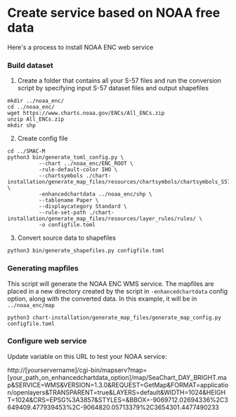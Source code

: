 # Create service based on NOAA free data

Here's a process to install NOAA ENC web service

### Build dataset

1) Create a folder that contains all your S-57 files and run the conversion script by specifying 
input S-57 dataset files and output shapefiles

```
mkdir ../noaa_enc/
cd ../noaa_enc/
wget https://www.charts.noaa.gov/ENCs/All_ENCs.zip
unzip All_ENCs.zip
mkdir shp
```

2) Create config file

```
cd ../SMAC-M
python3 bin/generate_toml_config.py \
          --chart ../noaa_enc/ENC_ROOT \
          -rule-default-color IHO \
          --chartsymbols ./chart-installation/generate_map_files/resources/chartsymbols/chartsymbols_S57.xml \
          -enhancedchartdata ../noaa_enc/shp \
          --tablename Paper \
          --displaycategory Standard \
          --rule-set-path ./chart-installation/generate_map_files/resources/layer_rules/rules/ \
          -o configfile.toml
```

3) Convert source data to shapefiles

```
python3 bin/generate_shapefiles.py configfile.toml
```

### Generating mapfiles

This script will generate the NOAA ENC WMS service.  The mapfiles are placed in 
a new directory created by the script in `-enhancedchartdata` config option,  along 
with the converted data. In this example, it will be in `../noaa_enc/map`

```
python3 chart-installation/generate_map_files/generate_map_config.py configfile.toml
```

### Configure web service

Update variable on this URL to test your NOAA service:

http://[yourservername]/cgi-bin/mapserv?map=[your_path_on_enhancedchartdata_option]/map/SeaChart_DAY_BRIGHT.map&SERVICE=WMS&VERSION=1.3.0&REQUEST=GetMap&FORMAT=application/openlayers&TRANSPARENT=true&LAYERS=default&WIDTH=1024&HEIGHT=1024&CRS=EPSG%3A3857&STYLES=&BBOX=-9069712.02694336%2C3649409.477939453%2C-9064820.05713379%2C3654301.4477490233
